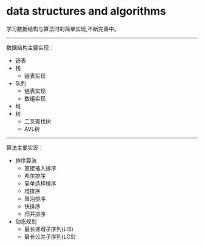 # data structures and algorithms
学习数据结构与算法时的简单实现,不断完善中。
***
数据结构主要实现：
- 链表
- 栈
  - 链表实现
- 队列
  - 链表实现
  - 数组实现
- 堆
- 树
  - 二叉查找树
  - AVL树

***
算法主要实现：
- 排序算法
  - 直接插入排序
  - 希尔排序
  - 简单选择排序
  - 堆排序
  - 冒泡排序
  - 快排序
  - 归并排序
- 动态规划
  - 最长递增子序列(LIS)
  - 最长公共子序列(LCS)
